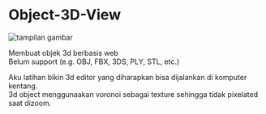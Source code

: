 # Object-3D-View

![tampilan gambar](img/tampil.png)  

Membuat objek 3d berbasis web  
Belum support (e.g. OBJ, FBX, 3DS, PLY, STL, etc.)  
  
Aku latihan bikin 3d editor yang diharapkan bisa dijalankan di komputer kentang.  
3d object menggunaakan voronoi sebagai texture sehingga tidak pixelated saat dizoom.  
